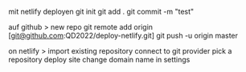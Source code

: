 mit netlify deployen
git init
git add .
git commit -m "test"

auf github > new repo
git remote add origin [git@github.com:QD2022/deploy-netlify.git]
git push -u origin master

on netlify >
import existing repository
connect to git provider
pick a repository
deploy site
change domain name in settings